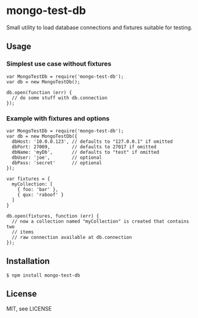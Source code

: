 # mongo-test-db

Small utility to load database connections and fixtures suitable for testing.

## Usage
### Simplest use case without fixtures
    var MongoTestDb = require('mongo-test-db');
    var db = new MongoTestDb();

    db.open(function (err) {
      // do some stuff with db.connection
    });

### Example with fixtures and options
    var MongoTestDb = require('mongo-test-db');
    var db = new MongoTestDb({
      dbHost: '10.0.0.123', // defaults to "127.0.0.1" if omitted
      dbPort: 27009,        // defaults to 27017 if omitted
      dbName: 'myDb',       // defaults to "test" if omitted
      dbUser: 'joe',        // optional
      dbPass: 'secret'      // optional
    });

    var fixtures = {
      myCollection: [
        { foo: 'bar' },
        { qux: 'raboof' }
      ]
    }

    db.open(fixtures, function (err) {
      // now a collection named "myCollection" is created that contains two
      // items
      // raw connection available at db.connection
    });

## Installation

    $ npm install mongo-test-db

## License

MIT, see LICENSE
